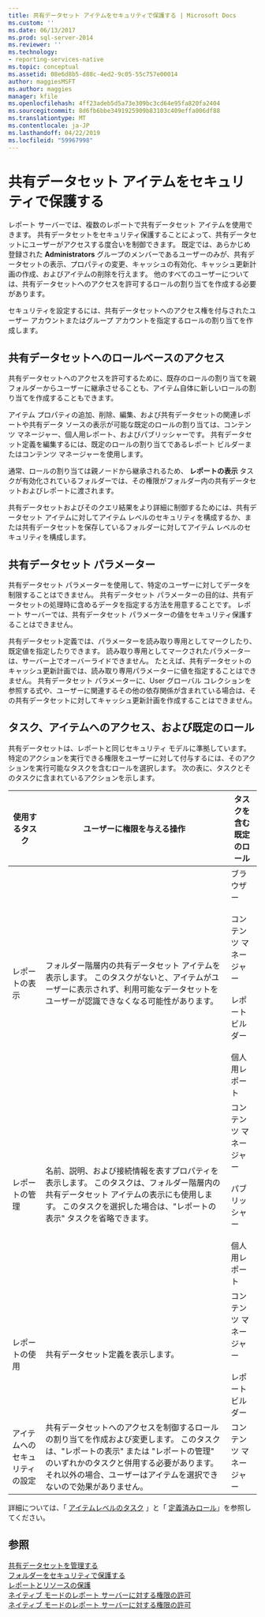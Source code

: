 ```yaml
---
title: 共有データセット アイテムをセキュリティで保護する | Microsoft Docs
ms.custom: ''
ms.date: 06/13/2017
ms.prod: sql-server-2014
ms.reviewer: ''
ms.technology:
- reporting-services-native
ms.topic: conceptual
ms.assetid: 08e6d8b5-d88c-4ed2-9c05-55c757e00014
author: maggiesMSFT
ms.author: maggies
manager: kfile
ms.openlocfilehash: 4ff23adeb5d5a73e309bc3cd64e95fa820fa2404
ms.sourcegitcommit: 8d6fb6bbe3491925909b83103c409effa006df88
ms.translationtype: MT
ms.contentlocale: ja-JP
ms.lasthandoff: 04/22/2019
ms.locfileid: "59967998"
---
```

# <a name="secure-shared-dataset-items"></a>共有データセット アイテムをセキュリティで保護する
  レポート サーバーでは、複数のレポートで共有データセット アイテムを使用できます。 共有データセットをセキュリティ保護することによって、共有データセットにユーザーがアクセスする度合いを制御できます。 既定では、あらかじめ登録された **Administrators** グループのメンバーであるユーザーのみが、共有データセットの表示、プロパティの変更、キャッシュの有効化、キャッシュ更新計画の作成、およびアイテムの削除を行えます。 他のすべてのユーザーについては、共有データセットへのアクセスを許可するロールの割り当てを作成する必要があります。  
  
 セキュリティを設定するには、共有データセットへのアクセス権を付与されたユーザー アカウントまたはグループ アカウントを指定するロールの割り当てを作成します。  
  
## <a name="role-based-access-to-shared-datasets"></a>共有データセットへのロールベースのアクセス  
 共有データセットへのアクセスを許可するために、既存のロールの割り当てを親フォルダーからユーザーに継承させることも、アイテム自体に新しいロールの割り当てを作成することもできます。  
  
 アイテム プロパティの追加、削除、編集、および共有データセットの関連レポートや共有データ ソースの表示が可能な既定のロールの割り当ては、コンテンツ マネージャー、個人用レポート、およびパブリッシャーです。 共有データセット定義を編集するには、既定のロールの割り当てであるレポート ビルダーまたはコンテンツ マネージャーを使用します。  
  
 通常、ロールの割り当ては親ノードから継承されるため、 **レポートの表示** タスクが有効化されているフォルダーでは、その権限がフォルダー内の共有データセットおよびレポートに渡されます。  
  
 共有データセットおよびそのクエリ結果をより詳細に制御するためには、共有データセット アイテムに対してアイテム レベルのセキュリティを構成するか、または共有データセットを保存しているフォルダーに対してアイテム レベルのセキュリティを構成します。  
  
## <a name="shared-dataset-parameters"></a>共有データセット パラメーター  
 共有データセット パラメーターを使用して、特定のユーザーに対してデータを制限することはできません。 共有データセット パラメーターの目的は、共有データセットの処理時に含めるデータを指定する方法を用意することです。 レポート サーバーでは、共有データセット パラメーターの値をセキュリティ保護することはできません。  
  
 共有データセット定義では、パラメーターを読み取り専用としてマークしたり、既定値を指定したりできます。 読み取り専用としてマークされたパラメーターは、サーバー上でオーバーライドできません。 たとえば、共有データセットのキャッシュ更新計画では、読み取り専用パラメーターに値を指定することはできません。 共有データセット パラメーターに、User グローバル コレクションを参照する式や、ユーザーに関連するその他の依存関係が含まれている場合は、その共有データセットに対してキャッシュ更新計画を作成することはできません。  
  
## <a name="tasks-access-to-items-and-default-roles"></a>タスク、アイテムへのアクセス、および既定のロール  
 共有データセットは、レポートと同じセキュリティ モデルに準拠しています。 特定のアクションを実行できる権限をユーザーに対して付与するには、そのアクションを実行可能なタスクを含むロールを選択します。 次の表に、タスクとそのタスクに含まれているアクションを示します。  
  
|使用するタスク|ユーザーに権限を与える操作|タスクを含む既定のロール|  
|----------------------|---------------------------------|-----------------------------------------|  
|レポートの表示|フォルダー階層内の共有データセット アイテムを表示します。 このタスクがないと、アイテムがユーザーに表示されず、利用可能なデータセットをユーザーが認識できなくなる可能性があります。|ブラウザー<br /><br /> コンテンツ マネージャー<br /><br /> レポート ビルダー<br /><br /> 個人用レポート|  
|レポートの管理|名前、説明、および接続情報を表すプロパティを表示します。 このタスクは、フォルダー階層内の共有データセット アイテムの表示にも使用します。 このタスクを選択した場合は、"レポートの表示" タスクを省略できます。|コンテンツ マネージャー<br /><br /> パブリッシャー<br /><br /> 個人用レポート|  
|レポートの使用|共有データセット定義を表示します。|コンテンツ マネージャー<br /><br /> レポート ビルダー|  
|アイテムへのセキュリティの設定|共有データセットへのアクセスを制御するロールの割り当てを作成および変更します。 このタスクは、"レポートの表示" または "レポートの管理" のいずれかのタスクと併用する必要があります。 それ以外の場合、ユーザーはアイテムを選択できないので効果がありません。|コンテンツ マネージャー|  
  
 詳細については、「 [アイテムレベルのタスク](tasks-and-permissions-item-level-tasks.md) 」と「 [定義済みロール](role-definitions-predefined-roles.md)」を参照してください。  
  
## <a name="see-also"></a>参照  
 [共有データセットを管理する](../report-data/manage-shared-datasets.md)   
 [フォルダーをセキュリティで保護する](secure-folders.md)   
 [レポートとリソースの保護](secure-reports-and-resources.md)   
 [ネイティブ モードのレポート サーバーに対する権限の許可](granting-permissions-on-a-native-mode-report-server.md)   
 [ネイティブ モードのレポート サーバーに対する権限の許可](granting-permissions-on-a-native-mode-report-server.md)  
  
  
